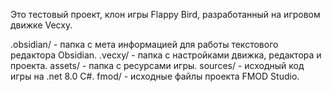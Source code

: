 Это тестовый проект, клон игры Flappy Bird, разработанный на игровом движке Vecxy.

.obsidian/ - папка с мета информацией для работы текстового редактора Obsidian.
.vecxy/ - папка с настройками движка, редактора и проекта.
assets/ - папка с ресурсами игры.
sources/ - исходный код игры на .net 8.0 C#.
fmod/ - исходные файлы проекта FMOD Studio.
